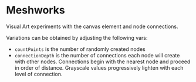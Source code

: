 # Meshworks

Visual Art experiments with the canvas element and node connections.

Variations can be obtained by adjusting the following vars:

- `countPoints` is the number of randomly created nodes
- `connectionDepth` is the number of connections each node will create with other nodes. Connections begin with the nearest node and proceed in order of distance. Grayscale values progressively lighten with each level of connection.

